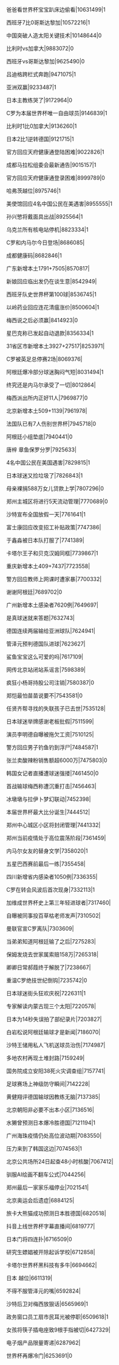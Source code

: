 爸爸看世界杯宝宝趴床边偷看|10631499|1

西班牙7比0哥斯达黎加|10572216|1

中国突破人造太阳关键技术|10148644|0

比利时vs加拿大|9883072|0

西班牙vs哥斯达黎加|9625490|0

吕迪格跨栏式奔跑|9471075|1

亚洲双赢|9233487|1

日本主教练哭了|9172964|0

C罗为本届世界杯唯一自由球员|9146839|1

比利时1比0加拿大|9136260|1

日本2比1逆转德国|9121715|1

官方回应天府健康通登陆困难|9022826|1

成都马拉松组委会最新通告|9015157|1

官方回应天府健康通登录困难|8999789|0

哈弗茨越位|8975746|1

美使馆回应4名中国公民在美遇害|8955555|1

孙兴慜将戴面具出战|8925564|1

乌克兰所有核电站停机|8823334|1

C罗和内马尔今日登场|8686085|

成都健康码|8682846|1

广东新增本土1791+7505|8570817|

新娘回应临出发仍在谈生意|8542949|

西班牙队史世界杯第100球|8536745|1

以岭药业回应连花清瘟涨价|8500604|1

梅西说之后必须赢|8414923|0

星巴克称已发起自动退款|8356334|1

31省区市新增本土3927+27517|8253971|

C罗被英足总停赛2场|8069376|

阿根廷爆冷部分球迷胸闷气短|8031494|1

终究还是内马尔承受了一切|8012864|

梅西派出所内正好11人|7969877|0

北京新增本土509+1139|7961978|

法国队已有7人伤别世界杯|7945718|0

阿根廷小组垫底|7940441|0

唐梓 章鱼保罗分罗|7925633|

4名中国公民在美国遇害|7829815|1

日本球迷又捡垃圾了|7826843|1

母亲裸捐588万女儿贷款上学|7807296|0

郑州主城区将进行5天流动管理|7770689|0

沙特宣布全国放假一天|7761641|1

富士康回应改变招工补贴政策|7747386|

于鑫淼被日本队打服了|7741389|

卡塔尔王子和贝克汉姆同框|7739867|1

重庆新增本土409+7437|7723558|

警方回应教师上网课时遭家暴|7700332|

谢谢阿根廷|7689702|0

广州新增本土感染者7620例|7649697|

是真球迷就来答题|7632743|

德国连续两届输给亚洲球队|7624941|

管泽元预判德国队进球|7623627|

鲨鱼宝宝这么可爱的吗|7617109|

网传北京站闭站系谣言|7598389|

疯狂小杨哥持股公司注销|7580387|0

郑恺最怕苗苗说要不|7543581|0

任贤齐帮寻找的失联孩子已去世|7535128|

日本球迷举牌感谢老板批假|7511599|

演员李明德自曝被拖欠工资|7510125|

警方回应男子钓鱼钓到浮尸|7484587|1

张兰卖酸辣粉销售额超6000万|7475803|0

韩国女记者直播遭球迷强搂|7461450|0

首战输球梅西称遭沉重打击|7456463|

冰墩墩与拉伊卜梦幻联动|7452398|

本届世界杯最大比分诞生|7444512|

郑州中心城区小区将封闭管理|7441332|

郑州当前疫情处于高位震荡阶段|7361459|

内马尔女友的替身文学|7358020|1

五星巴西赛前最后一练|7355458|

四川新增省内感染者1050例|7336355|

C罗在转会风波后首次现身|7332113|1

加维成世界杯史上第三年轻进球者|7317460|

自曝被同事投百草枯老师发声|7310502|

曼联官宣C罗离队|7303609|

当弟弟知道阿根廷输了之后|7275283|

保姆发烧去世家属索赔158万|7265318|

卿卿日常郝葭终于解脱了|7238667|

重温C罗绝技世纪倒钩|7235742|0

日本球迷街头狂欢庆祝|7226311|1

专家解读内蒙古现三个太阳|7220578|

日本为14秒失误拍了部纪录片|7203827|

白岩松说阿根廷输球才是新闻|7186070|

沙特王储用私人飞机送球员治伤|7174987|

多地农村再现土堆封路|7159249|

国务院成立安阳38死火灾调查组|7157741|

足球赛场上神级防守瞬间|7142228|

黄健翔评德国输球因教练无脑|7137385|

北京朝阳非必要不出本小区|7136516|

水獭曾预测日本爆冷胜德国|7121194|1

广州海珠疫情仍处高位波动期|7083550|

压力来到了韩国这边|7074563|1

北京公共场所24日起查48小时核酸|7067412|

驯服AI绘画不翻车公式|7044256|

郑州最后一家家乐福停业|7021541|

北京奥运会后遗症|6884125|

旅卡大熊猫成功预测日本胜德国|6820518|

抖音上线世界杯字幕直播间|6819777|

日本门将四连扑|6716509|0

研究生嫖娼被开除起诉学校|6712858|

卡塔尔世界杯黑科技有多牛|6694662|

日本 越位|6611319|

不得不服管泽元的嘴|6592824|

沙特后卫对梅西放狠话|6565969|1

政务窗口员工扇市民耳光被停职|6509618|1

女孩将筷子插电座致9根手指被切|6427329|

电子烟产品限量寄递|6287962|

世界杯再爆冷门|6253691|0

